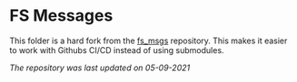# FS Messages
This folder is a hard fork from the [fs_msgs](https://github.com/FS-Driverless/fs_msgs) repository. This makes it easier to work with Githubs CI/CD instead of using submodules.

*The repository was last updated on 05-09-2021*